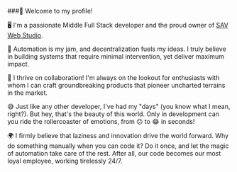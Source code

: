 ###👋 Welcome to my profile!

🖥 I'm a passionate Middle Full Stack developer and the proud owner of [SAV Web Studio](https://savweb.studio/ "SAV Web Studio").

🔧 Automation is my jam, and decentralization fuels my ideas. I truly believe in building systems that require minimal intervention, yet deliver maximum impact.

🤝 I thrive on collaboration! I'm always on the lookout for enthusiasts with whom I can craft groundbreaking products that pioneer uncharted terrains in the market.

😅 Just like any other developer, I've had my "days" (you know what I mean, right?). But hey, that's the beauty of this world. Only in development can you ride the rollercoaster of emotions, from 😕 to 😂 in seconds!

🌍 I firmly believe that laziness and innovation drive the world forward. Why do something manually when you can code it? Do it once, and let the magic of automation take care of the rest. After all, our code becomes our most loyal employee, working tirelessly 24/7.
